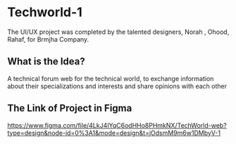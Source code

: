 # Techworld-1
The UI/UX project was completed by the talented designers, Norah , Ohood, Rahaf, for Brmjha Company.
## What is the Idea?
A technical forum web for the technical world, to exchange information about their specializations and interests and share opinions with each other
## The Link of Project in Figma
https://www.figma.com/file/4LkJ4IYqC6odHHo8PHmkNX/TechWorld-web?type=design&node-id=0%3A1&mode=design&t=jOdsmM9m6w1DMbyV-1

